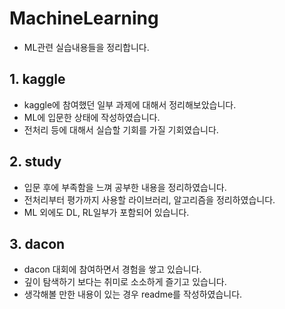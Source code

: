 # MachineLearning
- ML관련 실습내용들을 정리합니다.

## 1. kaggle
- kaggle에 참여했던 일부 과제에 대해서 정리해보았습니다.
- ML에 입문한 상태에 작성하였습니다.
- 전처리 등에 대해서 실습할 기회를 가질 기회였습니다.

## 2. study
- 입문 후에 부족함을 느껴 공부한 내용을 정리하였습니다.
- 전처리부터 평가까지 사용할 라이브러리, 알고리즘을 정리하였습니다.
- ML 외에도 DL, RL일부가 포함되어 있습니다.

## 3. dacon
- dacon 대회에 참여하면서 경험을 쌓고 있습니다.
- 깊이 탐색하기 보다는 취미로 소소하게 즐기고 있습니다.
- 생각해볼 만한 내용이 있는 경우 readme를 작성하였습니다.
